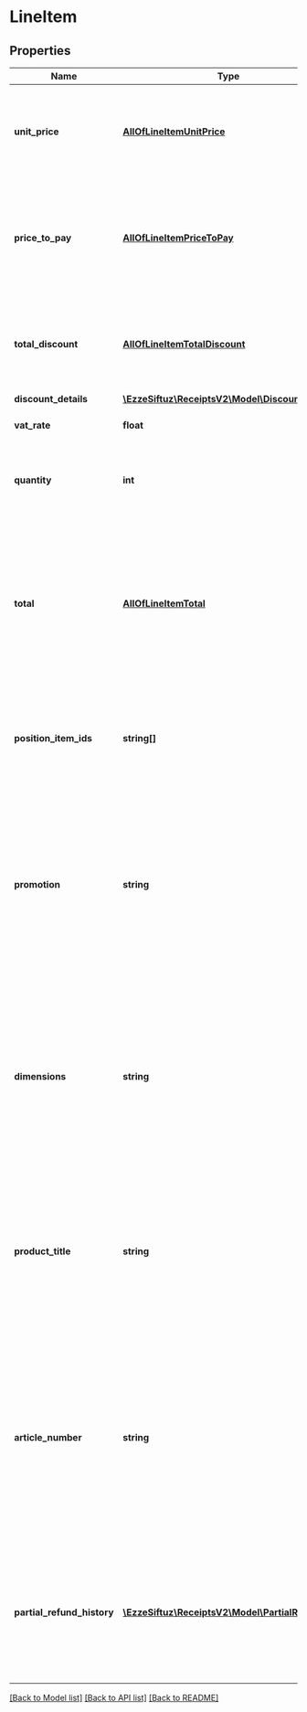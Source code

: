 # LineItem

## Properties
Name | Type | Description | Notes
------------ | ------------- | ------------- | -------------
**unit_price** | [**AllOfLineItemUnitPrice**](AllOfLineItemUnitPrice.md) | The original unit gross price for a single item of this position before discount. Always displayed positively. | 
**price_to_pay** | [**AllOfLineItemPriceToPay**](AllOfLineItemPriceToPay.md) | The billed unit gross price for a single position item of this position after discount (if there is any). Always displayed positively. | 
**total_discount** | [**AllOfLineItemTotalDiscount**](AllOfLineItemTotalDiscount.md) | The total amount of discount of this lineItem (&#x3D; discount per item * qantity). Values are always positive. | [optional] 
**discount_details** | [**\EzzeSiftuz\ReceiptsV2\Model\DiscountDetails**](DiscountDetails.md) |  | [optional] 
**vat_rate** | **float** | The vat rate applicable for this position | 
**quantity** | **int** | Number of position items of this product billed or refunded with this receipt | 
**total** | [**AllOfLineItemTotal**](AllOfLineItemTotal.md) | Total gross price of this position.In case of purchase receipts it&#x27;s calculated out of unit price and quantity.In case of refund or partial refund receipts, it&#x27;s the granted price.Always displayed positively. | 
**position_item_ids** | **string[]** | List of all position item ids of the order billed or reimbursed. In case of refund receipts the list can be empty. | 
**promotion** | **string** | Promotion code, that together with the articleNumber it is shown as \&quot;article number\&quot; on the product detail page at the time of ordering. It&#x27;s part of the unique description of an ordered product on a receipt. | 
**dimensions** | **string** | Characteristics of a product like color, size or extension separated by commas.Shown on the product detail page when choosing the product. It&#x27;s part of the unique description of an ordered product on a receipt. | 
**product_title** | **string** | Short description of the ordered product shown on the product detail page at the time of ordering. It&#x27;s part of the unique description of an ordered product on a receipt. | 
**article_number** | **string** | External identifier of the product, together with the promotion it is shown as \&quot;article number\&quot; on the product detail page at the time of ordering. It&#x27;s part of the unique description of an ordered product on a receipt. | 
**partial_refund_history** | [**\EzzeSiftuz\ReceiptsV2\Model\PartialRefund[]**](PartialRefund.md) | List of all partial refunds that were processed for different position items. In case there were no prior partial reimbursements, then this section will not be available. | [optional] 

[[Back to Model list]](../../README.md#documentation-for-models) [[Back to API list]](../../README.md#documentation-for-api-endpoints) [[Back to README]](../../README.md)

